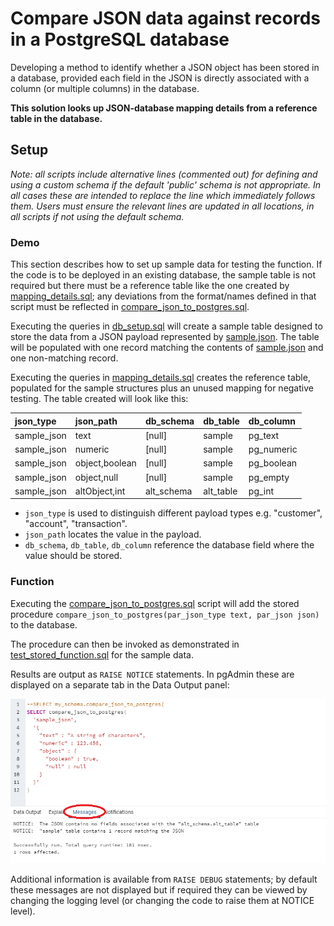 # Compare JSON data against records in a PostgreSQL database

Developing a method to identify whether a JSON object has been stored in a database, provided each field in the JSON is directly associated with a column (or multiple columns) in the database.

**This solution looks up JSON-database mapping details from a reference table in the database.**

## Setup

*Note: all scripts include alternative lines (commented out) for defining and using a custom schema if the default 'public' schema is not appropriate. In all cases these are intended to replace the line which immediately follows them. Users must ensure the relevant lines are updated in all locations, in all scripts if not using the default schema.*

### Demo

This section describes how to set up sample data for testing the function. If the code is to be deployed in an existing database, the sample table is not required but there must be a reference table like the one created by [mapping_details.sql](./sql/mapping_details.sql); any deviations from the format/names defined in that script must be reflected in [compare_json_to_postgres.sql](./sql/compare_json_to_postgres.sql).

Executing the queries in [db_setup.sql](./sql/db_setup.sql) will create a sample table designed to store the data from a JSON payload represented by [sample.json](./resources/sample.json). The table will be populated with one record matching the contents of [sample.json](./resources/sample.json) and one non-matching record.

Executing the queries in [mapping_details.sql](./sql/mapping_details.sql) creates the reference table, populated for the sample structures plus an unused mapping for negative testing. The table created will look like this:

json_type   | json_path      | db_schema     | db_table    | db_column  
:-----------|:---------------|:--------------|:------------|:-----------
sample_json | text           | [null]        | sample      | pg_text    
sample_json | numeric        | [null]        | sample      | pg_numeric
sample_json | object,boolean | [null]        | sample      | pg_boolean
sample_json | object,null    | [null]        | sample      | pg_empty
sample_json | altObject,int  | alt_schema    | alt_table   | pg_int

- `json_type` is used to distinguish different payload types e.g. "customer", "account", "transaction".
- `json_path` locates the value in the payload.
- `db_schema`, `db_table`, `db_column` reference the database field where the value should be stored.

### Function

Executing the [compare_json_to_postgres.sql](./sql/compare_json_to_postgres.sql) script will add the stored procedure `compare_json_to_postgres(par_json_type text, par_json json)` to the database.

The procedure can then be invoked as demonstrated in [test_stored_function.sql](./sql/test_stored_function.sql) for the sample data.

Results are output as `RAISE NOTICE` statements. In pgAdmin these are displayed on a separate tab in the Data Output panel:

![Where to find notices in pgAdmin interface](./resources/messages_in_pgadmin.png)

Additional information is available from `RAISE DEBUG` statements; by default these messages are not displayed but if required they can be viewed by changing the logging level (or changing the code to raise them at NOTICE level).
